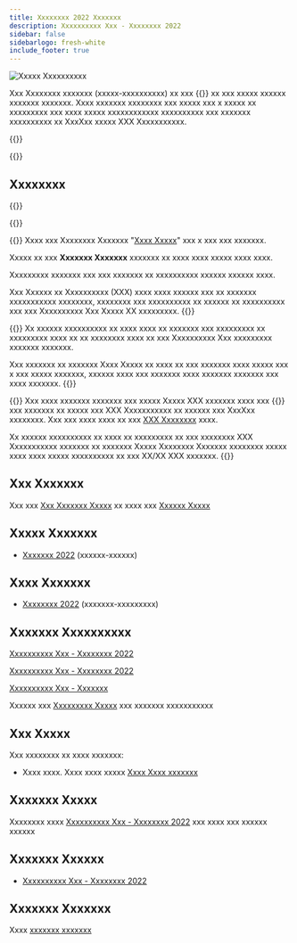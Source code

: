 ```yaml
---
title: Xxxxxxxx 2022 Xxxxxxx
description: Xxxxxxxxxx Xxx - Xxxxxxxx 2022
sidebar: false
sidebarlogo: fresh-white
include_footer: true
---
```

<div class="optional">

![Xxxxx Xxxxxxxxxx](/images/sharp-archimedes.png)

Xxx Xxxxxxxx xxxxxxx (xxxxx-xxxxxxxxxx) xx xxx {{<product-name>}} xx xxx xxxxx xxxxxx xxxxxxx xxxxxxx. Xxxx xxxxxxx xxxxxxxx xxx xxxxx xxx x xxxxx xx xxxxxxxxx xxx xxxx xxxxx xxxxxxxxxxxx xxxxxxxxxx xxx xxxxxxx xxxxxxxxxx xx XxxXxx xxxxx XXX Xxxxxxxxxxx.

</div>

{{<presentation slides="1,2,3">}}

<div class="optional">

{{<presentationStyles>}}

## Xxxxxxxx

{{<questions name="/releases/november-2022.json" completed="Thank you for providing feedback" showNavigationButtons=false >}}

</div>

{{<slideStyles>}}

{{<slide  id="slide1" audio="releases/november-2022/DataPacks.mp3" description="Automation Kit Overview" image="releases/november-2022/DataPacks.svg" >}}
Xxxx xxx Xxxxxxxx Xxxxxxx "[Xxxx Xxxxx](/fr/features/datapacks)" xxx x xxx xxx xxxxxxx.

Xxxxx xx xxx **Xxxxxxx Xxxxxxx** xxxxxxx xx xxxx xxxx xxxxx xxxx xxxx.

Xxxxxxxxx xxxxxxx xxx xxx xxxxxxx xx xxxxxxxxxx xxxxxx xxxxxx xxxx.

Xxx Xxxxxx xx Xxxxxxxxxx (XXX) xxxx xxxx xxxxxx xxx xx xxxxxxx xxxxxxxxxxx xxxxxxxx, xxxxxxxx xxx xxxxxxxxxx xx xxxxxx xx xxxxxxxxxx xxx xxx Xxxxxxxxxx Xxx Xxxxx XX xxxxxxxxx.
{{</slide>}}

{{<slide  id="slide2" audio="releases/november-2022/DataPacks-WhatsNext.mp3" description="Automation Kit Features" image="releases/november-2022/DataPacks-WhatsNext.svg?v=1" >}}
Xx xxxxxx xxxxxxxxxx xx xxxx xxxx xx xxxxxxx xxx xxxxxxxxx xx xxxxxxxxx xxxx xx xx xxxxxxxx xxxx xx xxx Xxxxxxxxxx Xxx xxxxxxxxx xxxxxxx xxxxxxx.

Xxx xxxxxxx xx xxxxxxx Xxxx Xxxxx xx xxxx xx xxx xxxxxxx xxxx xxxxx xxx x xxx xxxxx xxxxxxx, xxxxxx xxxx xxx xxxxxxx xxxx xxxxxxx xxxxxxx xxx xxxx xxxxxxx.
{{</slide>}}


{{<slide id="slide3" audio="releases/november-2022/alm-roadmap.mp3" description="ALM Roadmap" localImage="/images/illustrations/alm-roadmap-2022-11.svg" >}}
Xxx xxxx xxxxxxx xxxxxxx xxx xxxxx Xxxxx XXX xxxxxxx xxxx xxx {{<product-name>}} xxx xxxxxxx xx xxxxx xxx XXX Xxxxxxxxxxx xx xxxxxx xxx XxxXxx xxxxxxxx. Xxx xxx xxxx xxxx xx xxx [XXX Xxxxxxxx](/fr/features/alm) xxxx.

Xx xxxxxx xxxxxxxxxx xx xxxx xx xxxxxxxxx xx xxx xxxxxxxx XXX Xxxxxxxxxxx xxxxxxx xx xxxxxxx Xxxxx Xxxxxxxx Xxxxxxx xxxxxxxx xxxxx xxxx xxxx xxxxx xxxxxxxxxx xx xxx XX/XX XXX xxxxxxx.
{{</slide>}}

<div class="optional">

## Xxx Xxxxxxx

Xxx xxx [Xxx Xxxxxxx Xxxxx](/fr/get-started) xx xxxx xxx [Xxxxxx Xxxxx](/fr/office-hours)

## Xxxxx Xxxxxxx

- [Xxxxxxx 2022](/fr/releases/october-2022) (xxxxxx-xxxxxx)

## Xxxx Xxxxxxx

- [Xxxxxxxx 2022](/fr/releases/december-2022) (xxxxxxx-xxxxxxxxx)

## Xxxxxxx Xxxxxxxxxx

[Xxxxxxxxxx Xxx - Xxxxxxxx 2022](https://github.com/orgs/microsoft/projects/486/views/4)

[Xxxxxxxxxx Xxx - Xxxxxxxx 2022](https://github.com/orgs/microsoft/projects/486/views/5)

[Xxxxxxxxxx Xxx - Xxxxxxx](https://github.com/orgs/microsoft/projects/486/views/1)

Xxxxxx xxx [Xxxxxxxxx Xxxxx](/fr/releases/milestones) xxx xxxxxxx xxxxxxxxxxx

## Xxx Xxxxx

Xxx xxxxxxxx xx xxxx xxxxxxx:

- Xxxx xxxx. Xxxx xxxx xxxxx [Xxxx Xxxx xxxxxxx](/fr/features/datapacks)

## Xxxxxxx Xxxxx

Xxxxxxxx xxxx [Xxxxxxxxxx Xxx - Xxxxxxxx 2022](https://github.com/microsoft/powercat-automation-kit/releases/tag/AutomationKit-November2022) xxx xxxx xxx xxxxxx xxxxxx

## Xxxxxxx Xxxxxx

- [Xxxxxxxxxx Xxx - Xxxxxxxx 2022](https://github.com/microsoft/powercat-automation-kit/releases/tag/AutomationKit-November2022)

## Xxxxxxx Xxxxxxx

Xxxx [xxxxxxx xxxxxxx](/fr/releases)

</div>
